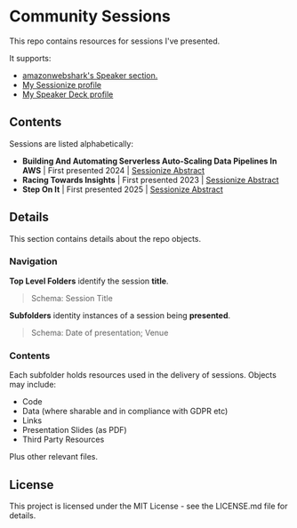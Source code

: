 # Community Sessions
This repo contains resources for sessions I've presented.  

It supports:

- [amazonwebshark's Speaker section.](https://amazonwebshark.com/speaking/)
- [My Sessionize profile](https://sessionize.com/damienjones/)
- [My Speaker Deck profile](https://speakerdeck.com/mrdamienjones/)

## Contents
Sessions are listed alphabetically:

- **Building And Automating Serverless Auto-Scaling Data Pipelines In AWS** | First presented 2024 | [Sessionize Abstract](https://sessionize.com/s/damienjones/building-and-automating-serverless-auto-scaling-da/92780)
- **Racing Towards Insights** | First presented 2023 | [Sessionize Abstract](https://sessionize.com/s/damienjones/racing-towards-insights-analysing-the-sale-sizzler/74895)
- **Step On It** | First presented 2025 | [Sessionize Abstract](https://sessionize.com/s/damienjones/step-on-it-rapid-event-based-aws-cost-control-with/131800)

## Details
This section contains details about the repo objects.

### Navigation
**Top Level Folders** identify the session **title**.
> Schema: Session Title

**Subfolders** identity instances of a session being **presented**.
> Schema: Date of presentation; Venue

### Contents
Each subfolder holds resources used in the delivery of sessions.  Objects may include:

- Code
- Data (where sharable and in compliance with GDPR etc)
- Links 
- Presentation Slides (as PDF)
- Third Party Resources

Plus other relevant files.

## License

This project is licensed under the MIT License - see the LICENSE.md file for details.